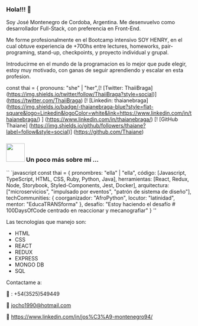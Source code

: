 ### Hola!!! 👋 

Soy José Montenegro de Cordoba, Argentina. Me desenvuelvo como desarrollador Full-Stack, con preferencia en Front-End.

Me forme profesionalmente en el Bootcamp intensivo SOY HENRY, en el cual obtuve experiencia de +700hs entre lectures, homeworks, pair-programing, stand-up, checkpoints, y proyecto individual y grupal.

Introducirme en el mundo de la programacion es lo mejor que pude elegir, estoy muy motivado, con ganas de seguir aprendiendo y escalar en esta profesion.

const thai = {
  pronouns: "she" | "her",[! [Twitter: ThaiiBraga] (https://img.shields.io/twitter/follow/ThaiiBraga?style=social)] (https://twitter.com/ThaiiBraga)
[! [Linkedin: thaianebraga] (https://img.shields.io/badge/-thaianebraga-blue?style=flat-square&logo=Linkedin&logoColor=white&link=https://www.linkedin.com/in/thaianebraga/) ] (https://www.linkedin.com/in/thaianebraga/)
[! [GitHub Thaiane] (https://img.shields.io/github/followers/thaiane?label=follow&style=social)] (https://github.com/Thaiane)


### <img src = "https://media.giphy.com/media/VgCDAzcKvsR6OM0uWg/giphy.gif" width = "50"> Un poco más sobre mí ...  

`` `javascript
const thai = {
  pronombres: "ella" | "ella",
  código: [Javascript, TypeScript, HTML, CSS, Ruby, Python, Java],
  herramientas: [React, Redux, Node, Storybook, Styled-Components, Jest, Docker],
  arquitectura: ["microservicios", "impulsado por eventos", "patrón de sistema de diseño"],
  techCommunities: {
                        coorganizador: "AfroPython",
                        locutor: "latinidad",
                        mentor: "EducaTRANSforma"
                      },
 desafío: "Estoy haciendo el desafío # 100DaysOfCode centrado en reaccionar y mecanografiar"
}
''

Las tecnologias que manejo son:
- HTML
- CSS
- REACT
- REDUX
- EXPRESS
- MONGO DB
- SQL 

Contactame a:

:calling: : +54(3525)549449

:email: jocho1990@hotmail.com

:briefcase: https://www.linkedin.com/in/jos%C3%A9-montenegro94/
